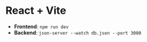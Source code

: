 # React + Vite
- **Frontend**: `npm run dev` 
- **Backend**: `json-server --watch db.json --port 3000`

